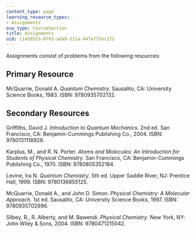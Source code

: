 ```yaml
---
content_type: page
learning_resource_types:
- Assignments
ocw_type: CourseSection
title: Assignments
uid: c1439553-8793-ada9-211a-647a773ec2f2
---
```


Assignments consist of problems from the following resources:

Primary Resource
----------------

McQuarrie, Donald A. _Quantum Chemistry._ Sausalito, CA: University Science Books, 1983. ISBN: 9780935702132.

Secondary Resources
-------------------

Griffiths, David J. _Introduction to Quantum Mechanics_. 2nd ed. San Francisco, CA: Benjamin-Cummings Publishing Co., 2004. ISBN: 9780131118928.

Karplus, M., and R. N. Porter. _Atoms and Molecules: An Introduction for Students of Physical Chemistry_. San Francisco, CA: Benjamin-Cummings Publishing Co., 1970. ISBN: 9780805352184.

Levine, Ira N. _Quantum Chemistry_. 5th ed. Upper Saddle River, NJ: Prentice Hall, 1999. ISBN: 9780136855125.

McQuarrie, Donald A., and John D. Simon. _Physical Chemistry: A Molecular Approach_. 1st ed. Sausalito, CA: University Science Books, 1997. ISBN: 9780935702996.

Silbey, R., R. Alberty, and M. Bawendi. _Physical Chemistry_. New York, NY: John Wiley & Sons, 2004. ISBN: 9780471215042.
